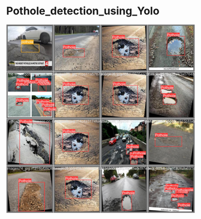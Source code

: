 # Pothole_detection_using_Yolo
![alt text](https://github.com/Rajeshhugar/Pothole_detection_using_Yolo/blob/main/runs/detect/train10/val_batch1_labels.jpg)

